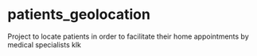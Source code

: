 # patients_geolocation
Project to locate patients in order to facilitate their home appointments by medical specialists
klk
